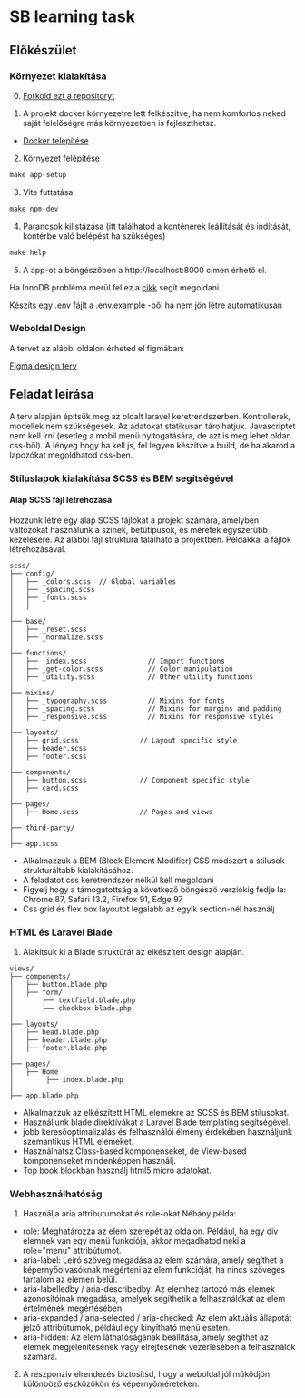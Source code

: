 # SB learning task

## Előkészület

### Környezet kialakítása

0. [Forkold ezt a repositoryt](https://docs.github.com/en/pull-requests/collaborating-with-pull-requests/working-with-forks/fork-a-repo?tool=webui)

1. A projekt docker környezetre lett felkészítve, ha nem komfortos neked saját felelőségre más környezetben is fejleszthetsz.

- [Docker telepítése](https://docs.docker.com/engine/install/)

2. Környezet felépítése
```makefile
make app-setup
```

3. Vite futtatása
```makefile
make npm-dev
```

4. Parancsok kilistázása (itt találhatod a konténerek leállítását és indítását, kontérbe való belépést ha szükséges)
```makefile
make help
```
5. A app-ot a böngészőben a http://localhost:8000 címen érhető el.

Ha InnoDB probléma merül fel ez a [cikk](https://askubuntu.com/questions/1427384/cant-start-mysql-after-upgrade) segít megoldani

Készíts egy .env fájlt a .env.example -ből ha nem jön létre automatikusan


### Weboldal Design

A tervet az alábbi oldalon érheted el figmában:

[Figma design terv](https://www.figma.com/file/0NCbTpBEMFoa4urpgnUyKI/Acenda---Homepage-of-a-booking-website?type=design&node-id=0%3A1&mode=design&t=lIeSpce6VAnHyFAV-1)

## Feladat leírása

A terv alapján építsük meg az oldalt laravel keretrendszerben. Kontrollerek, modellek nem szükségesek. Az adatokat statikusan tárolhatjuk. Javascriptet nem kell írni (esetleg a mobil menü nyitogatására, de azt is meg lehet oldan css-ből). A lényeg hogy ha kell js, fel legyen készítve a build, de ha akarod a lapozókat megoldhatod css-ben.


### Stíluslapok kialakítása SCSS és BEM segítségével

#### Alap SCSS fájl létrehozása

Hozzunk létre egy alap SCSS fájlokat a projekt számára, amelyben változókat használunk a színek, betűtípusok, és méretek egyszerűbb kezelésére. Az alábbi fájl struktúra található a projektben. Példákkal a fájlok létrehozásával.
```
scss/
├── config/    
│   ├── _colors.scss  // Global variables
│   ├── _spacing.scss
│   ├── _fonts.scss  
│   │
│
├── base/
│   ├── _reset.scss
│   ├── _normalize.scss
│
├── functions/
│   ├── _index.scss               // Import functions
│   ├── _get-color.scss           // Color manipulation
│   ├── _utility.scss             // Other utility functions
│
├── mixins/
│   ├── _typography.scss          // Mixins for fonts
│   ├── _spacing.scss             // Mixins for margins and padding
│   ├── _responsive.scss          // Mixins for responsive styles
│
├── layouts/
│   ├── grid.scss               // Layout specific style
│   ├── header.scss
│   ├── footer.scss    
│
├── components/
│   ├── button.scss             // Component specific style
│   ├── card.scss 
│
├── pages/
│   ├── Home.scss               // Pages and views
│
├── third-party/
│
├── app.scss

```

- Alkalmazzuk a BEM (Block Element Modifier) CSS módszert a stílusok strukturáltabb kialakításához.
- A feladatot css keretrendszer nélkül kell megoldani
- Figyelj hogy a támogatottság a következő böngészö verziókig fedje le: Chrome 87, Safari 13.2, Firefox 91, Edge 97
- Css grid és flex box layoutot legalább az egyik section-nél használj

### HTML és Laravel Blade

1. Alakítsuk ki a Blade struktúrát az elkészített design alapján.

```
views/
├── components/    
│   ├── button.blade.php
│   ├── form/
│       ├── textfield.blade.php
│       ├── checkbox.blade.php    
│
├── layouts/                            
│   ├── head.blade.php
│   ├── header.blade.php
│   ├── footer.blade.php
│
├── pages/
│   ├── Home      
│        ├── index.blade.php 
│
├── app.blade.php

```

- Alkalmazzuk az elkészített HTML elemekre az SCSS és BEM stílusokat.
- Használjunk blade direktívákat a Laravel Blade templating segítségével.
- jobb keresőoptimalizálás és felhasználói élmény érdekében használjunk szemantikus HTML elemeket.
- Használhatsz Class-based komponenseket, de View-based komponenseket mindenképpen használj.
- Top book blockban használj html5 micro adatokat.

### Webhasználhatóság

1. Használja aria attributumokat és role-okat
Néhány példa:
- role: Meghatározza az elem szerepét az oldalon. Például, ha egy div elemnek van egy menü funkciója, akkor megadhatod neki a role="menu" attribútumot.
- aria-label: Leíró szöveg megadása az elem számára, amely segíthet a képernyőolvasóknak megérteni az elem funkcióját, ha nincs szöveges tartalom az elemen belül.
- aria-labelledby / aria-describedby: Az elemhez tartozó más elemek azonosítóinak megadása, amelyek segíthetik a felhasználókat az elem értelmének megértésében.
- aria-expanded / aria-selected / aria-checked: Az elem aktuális állapotát jelző attribútumok, például egy kinyitható menü esetén.
- aria-hidden: Az elem láthatóságának beállítása, amely segíthet az elemek megjelenítésének vagy elrejtésének vezérlésében a felhasználók számára.

2. A reszponzív elrendezés biztosítsd, hogy a weboldal jól működjön különböző eszközökön és képernyőméreteken.

